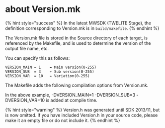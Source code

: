 # about Version.mk

{% hint style="success" %}
In the latest MWSDK (TWELITE Stage), the definition corresponding to Version.mk is in `build/makefile`.
{% endhint %}

The Version.mk file is stored in the Source directory of each target, is referenced by the Makefile, and is used to determine the version of the output file name, etc.

You can specify this as follows:

```
VERSION_MAIN = 1 	← Main version(0-255)
VERSION_SUB  = 3	← Sub version(0-255)
VERSION_VAR  = 10	← Variation(0-255)
```

The Makefile adds the following compilation options from Version.mk.

In the above example, -DVERSION_MAIN=1 -DVERSION_SUB=3 -DVERSION_VAR=10 is added at compile time.

{% hint style="warning" %}
Version.h was generated until SDK 2013/11, but is now omitted. If you have included Version.h in your source code, please make it an empty file or do not include it.
{% endhint %}

